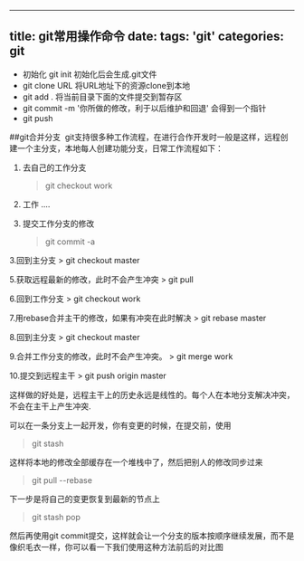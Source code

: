 ﻿
---
title: git常用操作命令
date: 
tags: 'git'
categories: git
---



- 初始化 git init 初始化后会生成.git文件
- git clone URL 将URL地址下的资源clone到本地  
- git add . 将当前目录下面的文件提交到暂存区
- git commit -m '你所做的修改，利于以后维护和回退' 会得到一个指针
- git push 


##git合并分支
&nbsp;git支持很多种工作流程，在进行合作开发时一般是这样，远程创建一个主分支，本地每人创建功能分支，日常工作流程如下：
1. 去自己的工作分支
    >   git checkout work

2. 工作
....

 3. 提交工作分支的修改
    > git commit -a

 3.回到主分支
    > git checkout master

 5.获取远程最新的修改，此时不会产生冲突
    > git pull

 6.回到工作分支
    >  git checkout work

7.用rebase合并主干的修改，如果有冲突在此时解决
    >  git rebase master

8.回到主分支
    >  git checkout master

9.合并工作分支的修改，此时不会产生冲突。
    >  git merge work

10.提交到远程主干
    >  git push origin master

这样做的好处是，远程主干上的历史永远是线性的。每个人在本地分支解决冲突，不会在主干上产生冲突.

可以在一条分支上一起开发，你有变更的时候，在提交前，使用
> git stash

这样将本地的修改全部缓存在一个堆栈中了，然后把别人的修改同步过来

> git pull --rebase

下一步是将自己的变更恢复到最新的节点上

> git stash pop

然后再使用git commit提交，这样就会让一个分支的版本按顺序继续发展，而不是像织毛衣一样，你可以看一下我们使用这种方法前后的对比图





